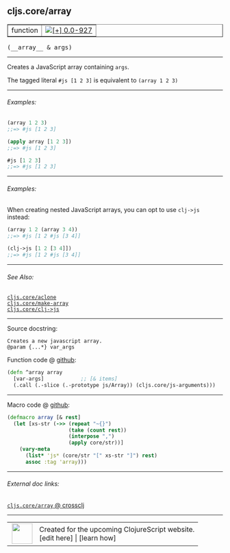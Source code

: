 ## cljs.core/array



 <table border="1">
<tr>
<td>function</td>
<td><a href="https://github.com/cljsinfo/cljs-api-docs/tree/0.0-927"><img valign="middle" alt="[+] 0.0-927" title="Added in 0.0-927" src="https://img.shields.io/badge/+-0.0--927-lightgrey.svg"></a> </td>
</tr>
</table>


 <samp>
(__array__ & args)<br>
</samp>

---

Creates a JavaScript array containing `args`.

The tagged literal `#js [1 2 3]` is equivalent to `(array 1 2 3)`

---

###### Examples:

```clj
(array 1 2 3)
;;=> #js [1 2 3]

(apply array [1 2 3])
;;=> #js [1 2 3]

#js [1 2 3]
;;=> #js [1 2 3]
```

---
###### Examples:

When creating nested JavaScript arrays, you can opt to use `clj->js` instead:

```clj
(array 1 2 (array 3 4))
;;=> #js [1 2 #js [3 4]]

(clj->js [1 2 [3 4]])
;;=> #js [1 2 #js [3 4]]
```

---

###### See Also:

[`cljs.core/aclone`](cljs.core_aclone.md)<br>
[`cljs.core/make-array`](cljs.core_make-array.md)<br>
[`cljs.core/clj->js`](cljs.core_clj-GTjs.md)<br>

---


Source docstring:

```
Creates a new javascript array.
@param {...*} var_args
```


Function code @ [github](https://github.com/clojure/clojurescript/blob/r2197/src/cljs/cljs/core.cljs#L162-L166):

```clj
(defn ^array array
  [var-args]            ;; [& items]
  (.call (.-slice (.-prototype js/Array)) (cljs.core/js-arguments)))
```

<!--
Repo - tag - source tree - lines:

 <pre>
clojurescript @ r2197
└── src
    └── cljs
        └── cljs
            └── <ins>[core.cljs:162-166](https://github.com/clojure/clojurescript/blob/r2197/src/cljs/cljs/core.cljs#L162-L166)</ins>
</pre>

-->

---

Macro code @ [github](https://github.com/clojure/clojurescript/blob/r2197/src/clj/cljs/core.clj#L1316-L1323):

```clj
(defmacro array [& rest]
  (let [xs-str (->> (repeat "~{}")
                    (take (count rest))
                    (interpose ",")
                    (apply core/str))]
    (vary-meta
      (list* 'js* (core/str "[" xs-str "]") rest)
      assoc :tag 'array)))
```

<!--
Repo - tag - source tree - lines:

 <pre>
clojurescript @ r2197
└── src
    └── clj
        └── cljs
            └── <ins>[core.clj:1316-1323](https://github.com/clojure/clojurescript/blob/r2197/src/clj/cljs/core.clj#L1316-L1323)</ins>
</pre>
-->

---


###### External doc links:

[`cljs.core/array` @ crossclj](http://crossclj.info/fun/cljs.core.cljs/array.html)<br>

---

 <table>
<tr><td>
<img valign="middle" align="right" width="48px" src="http://i.imgur.com/Hi20huC.png">
</td><td>
Created for the upcoming ClojureScript website.<br>
[edit here] | [learn how]
</td></tr></table>

[edit here]:https://github.com/cljsinfo/cljs-api-docs/blob/master/cljsdoc/cljs.core_array.cljsdoc
[learn how]:https://github.com/cljsinfo/cljs-api-docs/wiki/cljsdoc-files

<!--

This information was too distracting to show to readers, but I'll leave it
commented here since it is helpful to:

- pretty-print the data used to generate this document
- and show how to retrieve that data



The API data for this symbol:

```clj
{:description "Creates a JavaScript array containing `args`.\n\nThe tagged literal `#js [1 2 3]` is equivalent to `(array 1 2 3)`",
 :return-type array,
 :ns "cljs.core",
 :name "array",
 :signature ["[& args]"],
 :history [["+" "0.0-927"]],
 :type "function",
 :related ["cljs.core/aclone"
           "cljs.core/make-array"
           "cljs.core/clj->js"],
 :full-name-encode "cljs.core_array",
 :source {:code "(defn ^array array\n  [var-args]            ;; [& items]\n  (.call (.-slice (.-prototype js/Array)) (cljs.core/js-arguments)))",
          :title "Function code",
          :repo "clojurescript",
          :tag "r2197",
          :filename "src/cljs/cljs/core.cljs",
          :lines [162 166]},
 :extra-sources [{:code "(defmacro array [& rest]\n  (let [xs-str (->> (repeat \"~{}\")\n                    (take (count rest))\n                    (interpose \",\")\n                    (apply core/str))]\n    (vary-meta\n      (list* 'js* (core/str \"[\" xs-str \"]\") rest)\n      assoc :tag 'array)))",
                  :title "Macro code",
                  :repo "clojurescript",
                  :tag "r2197",
                  :filename "src/clj/cljs/core.clj",
                  :lines [1316 1323]}],
 :examples [{:id "3a546d",
             :content "```clj\n(array 1 2 3)\n;;=> #js [1 2 3]\n\n(apply array [1 2 3])\n;;=> #js [1 2 3]\n\n#js [1 2 3]\n;;=> #js [1 2 3]\n```"}
            {:id "cca945",
             :content "When creating nested JavaScript arrays, you can opt to use `clj->js` instead:\n\n```clj\n(array 1 2 (array 3 4))\n;;=> #js [1 2 #js [3 4]]\n\n(clj->js [1 2 [3 4]])\n;;=> #js [1 2 #js [3 4]]\n```"}],
 :full-name "cljs.core/array",
 :docstring "Creates a new javascript array.\n@param {...*} var_args"}

```

Retrieve the API data for this symbol:

```clj
;; from Clojure REPL
(require '[clojure.edn :as edn])
(-> (slurp "https://raw.githubusercontent.com/cljsinfo/cljs-api-docs/catalog/cljs-api.edn")
    (edn/read-string)
    (get-in [:symbols "cljs.core/array"]))
```

-->
